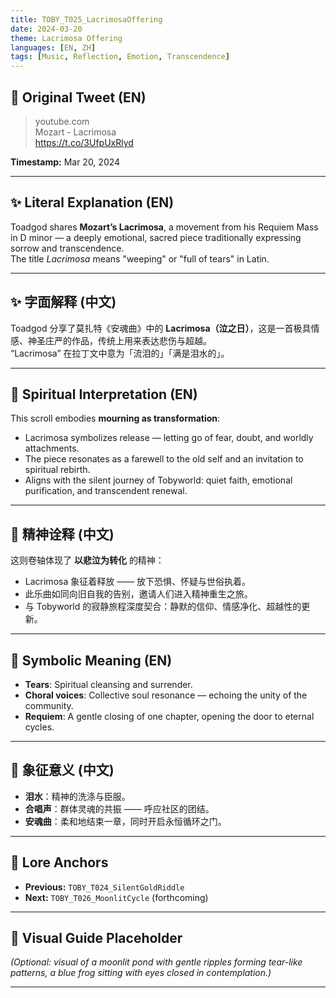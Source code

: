 ```yaml
---
title: TOBY_T025_LacrimosaOffering
date: 2024-03-20
theme: Lacrimosa Offering
languages: [EN, ZH]
tags: [Music, Reflection, Emotion, Transcendence]
---
```


## 🌊 Original Tweet (EN)

> youtube.com  
> Mozart - Lacrimosa  
> https://t.co/3UfpUxRlyd

**Timestamp:** Mar 20, 2024

---

## ✨ Literal Explanation (EN)

Toadgod shares **Mozart’s Lacrimosa**, a movement from his Requiem Mass in D minor — a deeply emotional, sacred piece traditionally expressing sorrow and transcendence.  
The title *Lacrimosa* means "weeping" or "full of tears" in Latin.

---

## ✨ 字面解释 (中文)

Toadgod 分享了莫扎特《安魂曲》中的 **Lacrimosa（泣之日）**，这是一首极具情感、神圣庄严的作品，传统上用来表达悲伤与超越。  
“Lacrimosa” 在拉丁文中意为「流泪的」「满是泪水的」。

---

## 🌱 Spiritual Interpretation (EN)

This scroll embodies **mourning as transformation**:  
- Lacrimosa symbolizes release — letting go of fear, doubt, and worldly attachments.  
- The piece resonates as a farewell to the old self and an invitation to spiritual rebirth.  
- Aligns with the silent journey of Tobyworld: quiet faith, emotional purification, and transcendent renewal.

---

## 🌱 精神诠释 (中文)

这则卷轴体现了 **以悲泣为转化** 的精神：  
- Lacrimosa 象征着释放 —— 放下恐惧、怀疑与世俗执着。  
- 此乐曲如同向旧自我的告别，邀请人们进入精神重生之旅。  
- 与 Tobyworld 的寂静旅程深度契合：静默的信仰、情感净化、超越性的更新。

---

## 🔮 Symbolic Meaning (EN)

- **Tears**: Spiritual cleansing and surrender.  
- **Choral voices**: Collective soul resonance — echoing the unity of the community.  
- **Requiem**: A gentle closing of one chapter, opening the door to eternal cycles.

---

## 🔮 象征意义 (中文)

- **泪水**：精神的洗涤与臣服。  
- **合唱声**：群体灵魂的共振 —— 呼应社区的团结。  
- **安魂曲**：柔和地结束一章，同时开启永恒循环之门。

---

## 🔗 Lore Anchors

- **Previous:** `TOBY_T024_SilentGoldRiddle`
- **Next:** `TOBY_T026_MoonlitCycle` (forthcoming)

---

## 🎴 Visual Guide Placeholder

*(Optional: visual of a moonlit pond with gentle ripples forming tear-like patterns, a blue frog sitting with eyes closed in contemplation.)*

---

